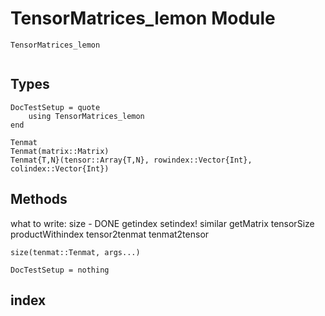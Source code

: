 # TensorMatrices_lemon Module

```@docs
TensorMatrices_lemon
```

```@contents
```

## Types

```@meta
DocTestSetup = quote
	using TensorMatrices_lemon
end
```

```@docs
Tenmat
Tenmat(matrix::Matrix)
Tenmat{T,N}(tensor::Array{T,N}, rowindex::Vector{Int}, colindex::Vector{Int})
```

## Methods

what to write:
	size - DONE
	getindex
	setindex! 
	similar
	getMatrix
	tensorSize
	productWithindex
	tensor2tenmat
	tenmat2tensor

```@docs
size(tenmat::Tenmat, args...)
```

```@meta
DocTestSetup = nothing
```

## index

```@index
```
